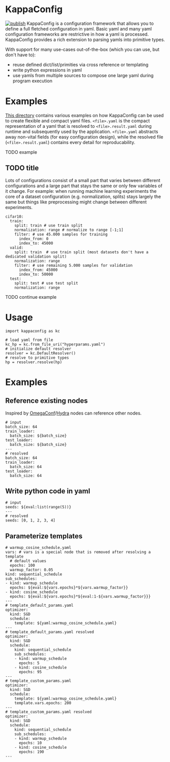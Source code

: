 # KappaConfig
[![publish](https://github.com/BenediktAlkin/KappaConfig/actions/workflows/publish.yaml/badge.svg)](https://github.com/BenediktAlkin/KappaConfig/actions/workflows/publish.yaml)
KappaConfig is a configuration framework that allows you to define a full fletched configuration in yaml. 
Basic yaml and many yaml configuration frameworks are restrictive in how a yaml is processed.
KappaConfig provides a rich extension to parsing yamls into primitive types.


With support for many use-cases out-of-the-box (which you can use, but don't have to):
- reuse defined dict/list/primities via cross reference or templating
- write python expressions in yaml
- use yamls from multiple sources to compose one large yaml during program execution

# Examples
[This directory](https://github.com/BenediktAlkin/KappaConfig/tree/main/tests_integration/complex_yamls) contains 
various examples on how KappaConfig can be used to create flexible and compact yaml files.
`<file>.yaml` is the compact representation of a yaml that is resolved to `<file>.result.yaml` during runtime and 
subsequently used by the application. `<file>.yaml` abstracts away non-vital fields (for easy configuration design), 
while the resolved file (``<file>.result.yaml``) contains every detail for reproducability.

TODO example

## TODO title
Lots of configurations consist of a small part that varies between different configurations and a large part that stays 
the same or only few variables of it change. 
For example: when running machine learning experiments the core of a dataset configuration (e.g. normalization, splits) 
stays largely the same but things like preprocessing might change between different experiments.

```
cifar10:
  train:
    split: train # use train split
    normalization: range # normalize to range [-1;1]
    filter: # use 45.000 samples for training
      index_from: 0
      index_to: 45000
  valid:
    split: train  # use train split (most datasets don't have a dedicated validation split)
    normalization: range
    filter: # use remaining 5.000 samples for validation
      index_from: 45000
      index_to: 50000
  test:
    split: test # use test split
    normalization: range
```
TODO continue example


# Usage
```
import kappaconfig as kc

# load yaml from file
kc_hp = kc.from_file_uri("hyperparams.yaml")
# initialize default resolver
resolver = kc.DefaultResolver()
# resolve to primitive types
hp = resolver.resolve(hp)
```

# Examples
## Reference existing nodes
Inspired by [OmegaConf](https://github.com/omry/omegaconf)/[Hydra](https://github.com/facebookresearch/hydra)
nodes can reference other nodes.
```
# input
batch_size: 64
train_loader:
  batch_size: ${batch_size}
test_loader:
  batch_size: ${batch_size}
---
# resolved
batch_size: 64
train_loader:
  batch_size: 64
test_loader:
  batch_size: 64
```

## Write python code in yaml
```
# input 
seeds: ${eval:list(range(5))}
---
# resolved
seeds: [0, 1, 2, 3, 4] 
```

## Parameterize templates
```
# warmup_cosine_schedule.yaml
vars: # vars is a special node that is removed after resolving a template
  # default values
  epochs: 100
  warmup_factor: 0.05
kind: sequential_schedule
sub_schedules:
- kind: warmup_schedule
  epochs: ${eval:${vars.epochs}*${vars.warmup_factor}}
- kind: cosine_schedule
  epochs: ${eval:${vars.epochs}*${eval:1-${vars.warmup_factor}}}
---
# template_default_params.yaml
optimizer:
  kind: SGD
  schedule:
    template: ${yaml:warmup_cosine_schedule.yaml}
---
# template_default_params.yaml resolved
optimizer:
  kind: SGD
  schedule:
    kind: sequential_schedule
    sub_schedules:
    - kind: warmup_schedule
      epochs: 5
    - kind: cosine_schedule
      epochs: 95
---
# template_custom_params.yaml
optimizer:
  kind: SGD
  schedule:
    template: ${yaml:warmup_cosine_schedule.yaml}
    template.vars.epochs: 200
---
# template_custom_params.yaml resolved
optimizer:
  kind: SGD
  schedule:
    kind: sequential_schedule
    sub_schedules:
    - kind: warmup_schedule
      epochs: 10
    - kind: cosine_schedule
      epochs: 190
---
```

